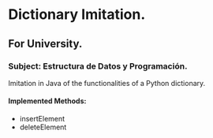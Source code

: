 # Dictionary Imitation.
## For University.
### Subject: Estructura de Datos y Programación.
Imitation in Java of the functionalities of a Python dictionary.
#### Implemented Methods:
- insertElement
- deleteElement

